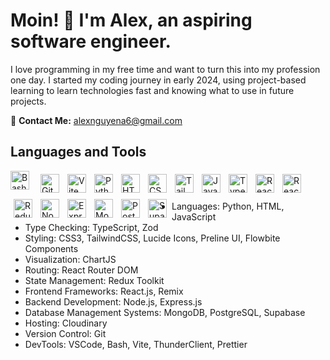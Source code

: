 # Moin! 👋 I'm Alex, an aspiring software engineer.

I love programming in my free time and want to turn this into my profession one day. I started my coding journey in early 2024, using project-based learning to learn technologies fast and knowing what to use in future projects. 

📧 **Contact Me:** alexnguyena6@gmail.com

## Languages and Tools

<img align="left" alt="Bash" width="30px" style="padding-right:10px;" src="https://cdn.jsdelivr.net/gh/devicons/devicon/icons/bash/bash-original.svg" />
<img align="left" alt="Git" width="30px" style="padding:5px;" src="https://cdn.jsdelivr.net/gh/devicons/devicon/icons/git/git-original.svg" />
<img align="left" alt="Vite" width="30px" style="padding:5px;" src="https://cdn.jsdelivr.net/gh/devicons/devicon/icons/vitejs/vitejs-original.svg" />
<img align="left" alt="Python" width="30px" style="padding:5px;" src="https://cdn.jsdelivr.net/gh/devicons/devicon/icons/python/python-original.svg" />
<img align="left" alt="HTML" width="30px" style="padding:5px;" src="https://cdn.jsdelivr.net/gh/devicons/devicon/icons/html5/html5-original.svg" />
<img align="left" alt="CSS" width="30px" style="padding:5px;" src="https://cdn.jsdelivr.net/gh/devicons/devicon/icons/css3/css3-original.svg" />
<img align="left" alt="TailwindCSS" width="30px" style="padding:5px;" src="https://cdn.jsdelivr.net/gh/devicons/devicon/icons/tailwindcss/tailwindcss-original.svg" />
<img align="left" alt="JavaScript" width="30px" style="padding:5px;" src="https://cdn.jsdelivr.net/gh/devicons/devicon/icons/javascript/javascript-original.svg" />
<img align="left" alt="TypeScript" width="30px" style="padding:5px;" src="https://cdn.jsdelivr.net/gh/devicons/devicon/icons/typescript/typescript-original.svg" />
<img align="left" alt="React" width="30px" style="padding:5px;" src="https://cdn.jsdelivr.net/gh/devicons/devicon/icons/react/react-original.svg" />
<img align="left" alt="React Router DOM" width="30px" style="padding:5px;" src="https://cdn.jsdelivr.net/gh/devicons/devicon/icons/reactrouter/reactrouter-original.svg" />
<img align="left" alt="Redux" width="30px" style="padding:5px;" src="https://cdn.jsdelivr.net/gh/devicons/devicon/icons/redux/redux-original.svg" />
<img align="left" alt="NodeJS" width="30px" style="padding:5px;" src="https://cdn.jsdelivr.net/gh/devicons/devicon/icons/nodejs/nodejs-original.svg" />
<img align="left" alt="ExpressJS" width="30px" style="padding:5px;" src="https://cdn.jsdelivr.net/gh/devicons/devicon/icons/express/express-original.svg" />
<img align="left" alt="MongoDB" width="30px" style="padding:5px;" src="https://cdn.jsdelivr.net/gh/devicons/devicon/icons/mongodb/mongodb-original.svg" />
<img align="left" alt="PostgreSQL" width="30px" style="padding:5px;" src="https://cdn.jsdelivr.net/gh/devicons/devicon/icons/postgresql/postgresql-original.svg" />
<img align="left" alt="Supabase" width="30px" style="padding:5px;" src="https://cdn.jsdelivr.net/gh/devicons/devicon/icons/supabase/supabase-original.svg" />
<br /><br />

- Languages: Python, HTML, JavaScript
- Type Checking: TypeScript, Zod
- Styling: CSS3, TailwindCSS, Lucide Icons, Preline UI, Flowbite Components
- Visualization: ChartJS
- Routing: React Router DOM
- State Management: Redux Toolkit
- Frontend Frameworks: React.js, Remix
- Backend Development: Node.js, Express.js
- Database Management Systems: MongoDB, PostgreSQL, Supabase
- Hosting: Cloudinary
- Version Control: Git
- DevTools: VSCode, Bash, Vite, ThunderClient, Prettier
